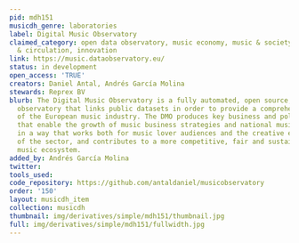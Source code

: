 ```yaml
---
pid: mdh151
musicdh_genre: laboratories
label: Digital Music Observatory
claimed_category: open data observatory, music economy, music & society, diversity
  & circulation, innovation
link: https://music.dataobservatory.eu/
status: in development
open_access: 'TRUE'
creators: Daniel Antal, Andrés García Molina
stewards: Reprex BV
blurb: The Digital Music Observatory is a fully automated, open source, open data
  observatory that links public datasets in order to provide a comprehensive view
  of the European music industry. The DMO produces key business and policy indicators
  that enable the growth of music business strategies and national music policies
  in a way that works both for music lover audiences and the creative enterprises
  of the sector, and contributes to a more competitive, fair and sustainable European
  music ecosystem.
added_by: Andrés García Molina
twitter:
tools_used:
code_repository: https://github.com/antaldaniel/musicobservatory
order: '150'
layout: musicdh_item
collection: musicdh
thumbnail: img/derivatives/simple/mdh151/thumbnail.jpg
full: img/derivatives/simple/mdh151/fullwidth.jpg
---
```

